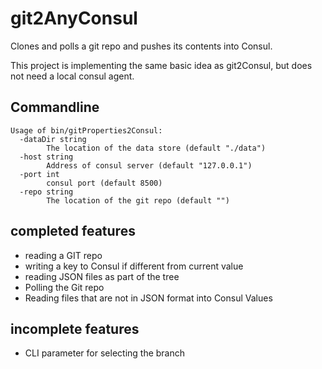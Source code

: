 # git2AnyConsul
Clones and polls a git repo and pushes its contents into Consul.

This project is implementing the same basic idea as git2Consul, but does not need a local consul agent.

## Commandline
    Usage of bin/gitProperties2Consul:
      -dataDir string
            The location of the data store (default "./data")
      -host string
            Address of consul server (default "127.0.0.1")
      -port int
            consul port (default 8500)
      -repo string
            The location of the git repo (default "")


## completed features
* reading a GIT repo
* writing a key to Consul if different from current value
* reading JSON files as part of the tree
* Polling the Git repo
* Reading files that are not in JSON format into Consul Values

## incomplete features
* CLI parameter for selecting the branch
